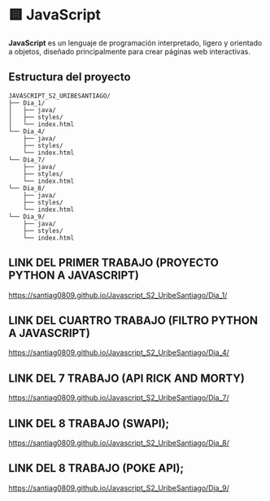# 🟨 JavaScript

**JavaScript** es un lenguaje de programación interpretado, ligero y orientado a objetos, diseñado principalmente para crear páginas web interactivas.

## Estructura del proyecto

```
JAVASCRIPT_S2_URIBESANTIAGO/
├── Dia_1/
│   ├── java/
│   ├── styles/
│   └── index.html
└── Dia_4/
    ├── java/
    ├── styles/
    └── index.html
└── Dia_7/
    ├── java/
    ├── styles/
    └── index.html
└── Dia_8/
    ├── java/
    ├── styles/
    └── index.html
└── Dia_9/
    ├── java/
    ├── styles/
    └── index.html
```

## LINK DEL PRIMER TRABAJO (PROYECTO PYTHON A JAVASCRIPT)
https://santiag0809.github.io/Javascript_S2_UribeSantiago/Dia_1/

## LINK DEL CUARTRO TRABAJO (FILTRO PYTHON A JAVASCRIPT)
https://santiag0809.github.io/Javascript_S2_UribeSantiago/Dia_4/

## LINK DEL 7 TRABAJO (API RICK AND MORTY) 
https://santiag0809.github.io/Javascript_S2_UribeSantiago/Dia_7/

## LINK DEL 8 TRABAJO (SWAPI); 
https://santiag0809.github.io/Javascript_S2_UribeSantiago/Dia_8/

## LINK DEL 8 TRABAJO (POKE API); 
https://santiag0809.github.io/Javascript_S2_UribeSantiago/Dia_9/
